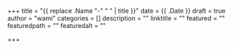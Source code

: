 +++
title = "{{ replace .Name "-" " " | title }}"
date = {{ .Date }}
draft = true
author = "wami"
categories = []
description = ""
linktitle = ""
featured = ""
featuredpath = ""
featuredalt = ""

+++
